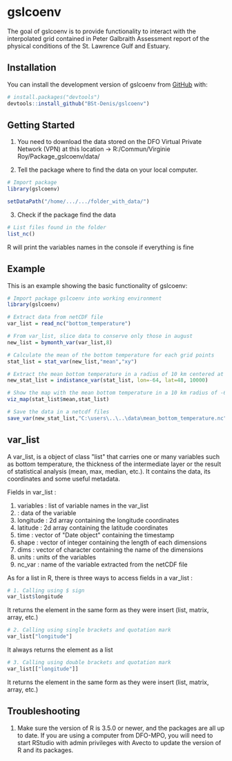 
# gslcoenv

<!-- badges: start -->
<!-- badges: end -->

The goal of gslcoenv is to provide functionality to interact with the interpolated 
grid contained in Peter Galbraith Assessment report of the physical conditions of 
the St. Lawrence Gulf and Estuary.

## Installation

You can install the development version of gslcoenv from [GitHub](https://github.com/) with:

``` r
# install.packages("devtools")
devtools::install_github("BSt-Denis/gslcoenv")
```

## Getting Started
1. You need to download the data stored on the DFO Virtual Private Network (VPN)
at this location -> R:/Commun/Virginie Roy/Package_gslcoenv/data/

2. Tell the package where to find the data on your local computer.
``` r
# Import package
library(gslcoenv)

setDataPath("/home/.../.../folder_with_data/")
```
3. Check if the package find the data
``` r
# List files found in the folder
list_nc()
```
R will print the variables names in the console if everything is fine

## Example

This is an example showing the basic functionality of gslcoenv:

``` r
# Import package gslcoenv into working environment
library(gslcoenv)

# Extract data from netCDF file
var_list = read_nc("bottom_temperature")

# From var_list, slice data to conserve only those in august
new_list = bymonth_var(var_list,8)

# Calculate the mean of the bottom temperature for each grid points 
stat_list = stat_var(new_list,"mean","xy")

# Extract the mean bottom temperature in a radius of 10 km centered at -64 W and 48 N
new_stat_list = indistance_var(stat_list, lon=-64, lat=48, 10000)

# Show the map with the mean bottom temperature in a 10 km radius of -64 W and 48 N
viz_map(stat_list$mean,stat_list)

# Save the data in a netcdf files
save_var(new_stat_list,"C:\users\..\..\data\mean_bottom_temperature.nc")
```
## var_list 
A var_list, is a object of class "list" that carries one or many variables such as bottom temperature, the thickness of the intermediate layer or the result of statistical analysis (mean, max, median, etc.). It contains the data, its coordinates and some useful metadata. 

Fields in var_list : 
1. variables : list of variable names in the var_list
2. <variable name> : data of the variable
3. longitude : 2d array containing the longitude coordinates
4. latitude : 2d array containing the latitude coordinates
5. time : vector of "Date object" containing the timestamp
6. shape : vector of integer containing the length of each dimensions
7. dims : vector of character containing the name of the dimensions
8. units : units of the variables
9. nc_var : name of the variable extracted from the netCDF file

As for a list in R, there is three ways to access fields in a var_list : 
``` r
# 1. Calling using $ sign
var_list$longitude
```
It returns the element in the same form as they were insert (list, matrix, array, etc.)

``` r
# 2. Calling using single brackets and quotation mark
var_list["longitude"] 
```
It always returns the element as a list

``` r
# 3. Calling using double brackets and quotation mark
var_list[["longitude"]] 
```
It returns the element in the same form as they were insert (list, matrix, array, etc.)

## Troubleshooting

1. Make sure the version of R is 3.5.0 or newer, and the packages are all up to date. If you are using a computer from DFO-MPO, you will need to start RStudio with admin privileges with Avecto to update the version of R and its packages.

